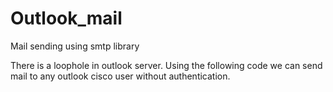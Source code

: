 # Outlook_mail
Mail sending using smtp library

There is a loophole in outlook server. Using the following code we can send mail to any outlook cisco user without authentication.
